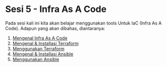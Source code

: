 # Sesi 5 - Infra As A Code

Pada sesi kali ini kita akan belajar menggunakan tools Untuk IaC (Infra As A Code).
Adapun yang akan dibahas, diantaranya: 
1. [Mengenal Infra As A Code](https://github.com/agung3wi/panduan-kelasdevops-v3/tree/master/sesi%206/mengenal%20infra%20as%20a%20code)
2. [Mengenal & Installasi Terraform](https://github.com/agung3wi/panduan-kelasdevops-v3/tree/master/sesi%206/install%20terraform)
3. [Menggunakan Terraform](https://github.com/agung3wi/panduan-kelasdevops-v3/tree/master/sesi%206/terraform%20sample)
4. [Mengenal & Installasi Ansible](https://github.com/agung3wi/panduan-kelasdevops-v3/tree/master/sesi%204/build%20go%20app)
5. [Menggunakan Ansible](https://github.com/agung3wi/panduan-kelasdevops-v3/tree/master/sesi%204/build%20reactjs%20app)
